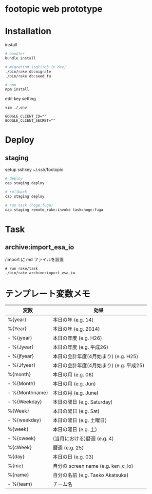 footopic web prototype
===

# Installation

install

```sh
# bundler
bundle install

# migration (sqlite3 in dev)
./bin/rake db:migrate
./bin/rake db:seed_fu

# npm
npm install

```

edit key setting

```sh
vim ./.env

```

```sh:.env
GOOGLE_CLIENT_ID=""
GOOGLE_CLIENT_SECRET=""
```

# Deploy
## staging

setup sshkey ~/.ssh/footopic

```sh
# deploy
cap staging deploy

# rollback
cap staging deploy

# run task (hoge:fuga)
cap staging remote_rake:invoke task=hoge:fuga
```


# Task
## archive:import_esa_io
/import に md ファイルを設置

```
# run rake/task
./bin/rake archive:import_esa_io
```


# テンプレート変数メモ

| 変数                    | 効果                                    |
|-------------------------|-----------------------------------------|
| %{year}                 | 本日の年 (e.g. 14)                      |
| %{Year}                 | 本日の年 (e.g. 2014)                    |
| - %{jyear}              | 本日の年度 (e.g. H26)                   |
| - %{Jyear}              | 本日の年度 (e.g. 平成26)                |
| - %{jfyear}             | 本日の会計年度(4月始まり) (e.g. H25)    |
| - %{Jfyear}             | 本日の会計年度(4月始まり) (e.g. 平成25) |
| %{month}                | 本日の月 (e.g. 06)                      |
| - %{Month}              | 本日の月 (e.g. Jun)                     |
| - %{Monthname}          | 本日の月 (e.g. June)                    |
| - %{Weekday}            | 本日の曜日 (e.g. Saturday)              |
| %{Week}                 | 本日の曜日 (e.g. Sat)                   |
| - %{weekday}            | 本日の曜日 (e.g. 土曜日)                |
| %{week}                 | 本日の曜日 (e.g. 土)                    |
| - %{cweek}              | (当月における)暦週 (e.g. 4)             |
| %{cWeek}                | 暦週 (e.g. 25)                          |
| %{day}                  | 本日の日 (e.g. 03)                      |
| %{me}                   | 自分の screen name (e.g. ken_c_lo)      |
| %{name}                 | 自分の名前 (e.g. Taeko Akatsuka)        |
| - %{team}               | チーム名                                |
